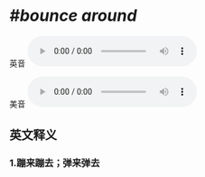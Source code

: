 # ***\#bounce around*** 
英音
<audio src="./media/bounce around1_AAC.aac" controls="controls"></audio>

美音
<audio src="./media/bounce around2_AAC.aac" controls="controls"></audio>



  

英文释义
---
### 1.**蹦来蹦去；弹来弹去**  


